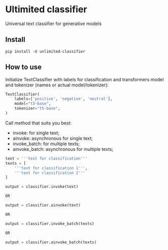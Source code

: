 # Ultimited classifier

Universal text classifier for generative models

## Install

``` console
pip install -U unlimited-classifier
```

## How to use

Initialize TextClassifier with labels for classification and transformers model and tokenizer (names or actual model/tokenizer):

``` python
TextClassifier(
    labels=['positive', 'negative', 'neutral'],
    model="t5-base",
    tokenizer="t5-base",
)
```

Call method that suits you best:

- invoke: for single text;
- ainvoke: asynchronous for single text;
- invoke_batch: for multiple texts;
- ainvoke_batch: asynchronous for multiple texts;

``` python
text = '''text for classification'''
texts = [
    '''text for classification 1''',
    '''text for classification 2'''
]

output = classifier.invoke(text)

OR

output = classifier.ainvoke(text)

OR

output = classifier.invoke_batch(texts)

OR

output = classifier.ainvoke_batch(texts)
```